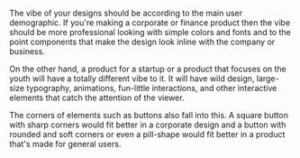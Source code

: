 The vibe of your designs should be according to the main user demographic. If you're making a corporate or finance product then the vibe should be more professional looking with simple colors and fonts and to the point components that make the design look inline with the company or business.

On the other hand, a product for a startup or a product that focuses on the youth will have a totally different vibe to it. It will have wild design, large-size typography, animations, fun-little interactions, and other interactive elements that catch the attention of the viewer.

The corners of elements such as buttons also fall into this. A square button with sharp corners would fit better in a corporate design and a button with rounded and soft corners or even a pill-shape would fit better in a product that's made for general users.